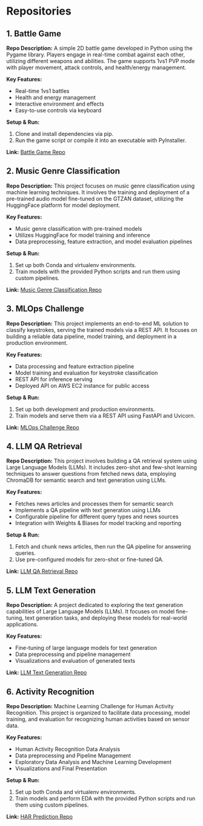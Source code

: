 # Repositories

## 1. Battle Game
**Repo Description:** A simple 2D battle game developed in Python using the Pygame library. Players engage in real-time combat against each other, utilizing different weapons and abilities. The game supports 1vs1 PVP mode with player movement, attack controls, and health/energy management.

**Key Features:**
- Real-time 1vs1 battles
- Health and energy management
- Interactive environment and effects
- Easy-to-use controls via keyboard

**Setup & Run:**
1. Clone and install dependencies via pip.
2. Run the game script or compile it into an executable with PyInstaller.

**Link:** [Battle Game Repo](https://github.com/matiaspedro97/GAME)

## 2. Music Genre Classification
**Repo Description:** This project focuses on music genre classification using machine learning techniques. It involves the training and deployment of a pre-trained audio model fine-tuned on the GTZAN dataset, utilizing the HuggingFace platform for model deployment.

**Key Features:**
- Music genre classification with pre-trained models
- Utilizes HuggingFace for model training and inference
- Data preprocessing, feature extraction, and model evaluation pipelines

**Setup & Run:**
1. Set up both Conda and virtualenv environments.
2. Train models with the provided Python scripts and run them using custom pipelines.

**Link:** [Music Genre Classification Repo](https://github.com/matiaspedro97/Music)

## 3. MLOps Challenge
**Repo Description:** This project implements an end-to-end ML solution to classify keystrokes, serving the trained models via a REST API. It focuses on building a reliable data pipeline, model training, and deployment in a production environment.

**Key Features:**
- Data processing and feature extraction pipeline
- Model training and evaluation for keystroke classification
- REST API for inference serving
- Deployed API on AWS EC2 instance for public access

**Setup & Run:**
1. Set up both development and production environments.
2. Train models and serve them via a REST API using FastAPI and Uvicorn.

**Link:** [MLOps Challenge Repo](https://github.com/matiaspedro97/mlops_challenge)

## 4. LLM QA Retrieval
**Repo Description:** This project involves building a QA retrieval system using Large Language Models (LLMs). It includes zero-shot and few-shot learning techniques to answer questions from fetched news data, employing ChromaDB for semantic search and text generation using LLMs.

**Key Features:**
- Fetches news articles and processes them for semantic search
- Implements a QA pipeline with text generation using LLMs
- Configurable pipeline for different query types and news sources
- Integration with Weights & Biases for model tracking and reporting

**Setup & Run:**
1. Fetch and chunk news articles, then run the QA pipeline for answering queries.
2. Use pre-configured models for zero-shot or fine-tuned QA.

**Link:** [LLM QA Retrieval Repo](https://github.com/matiaspedro97/llm_qa_retrieval)

## 5. LLM Text Generation
**Repo Description:** A project dedicated to exploring the text generation capabilities of Large Language Models (LLMs). It focuses on model fine-tuning, text generation tasks, and deploying these models for real-world applications.

**Key Features:**
- Fine-tuning of large language models for text generation
- Data preprocessing and pipeline management
- Visualizations and evaluation of generated texts

**Link:** [LLM Text Generation Repo](https://github.com/matiaspedro97/llm_text_generation)

## 6. Activity Recognition
**Repo Description:** Machine Learning Challenge for Human Activity Recognition. This project is organized to facilitate data processing, model training, and evaluation for recognizing human activities based on sensor data.

**Key Features:**
- Human Activity Recognition Data Analysis
- Data preprocessing and Pipeline Management
- Exploratory Data Analysis and Machine Learning Development
- Visualizations and Final Presentation

**Setup & Run:**
1. Set up both Conda and virtualenv environments.
2. Train models and perform EDA with the provided Python scripts and run them using custom pipelines.
  
**Link:** [HAR Prediction Repo](https://github.com/matiaspedro97/activity_recognition)
